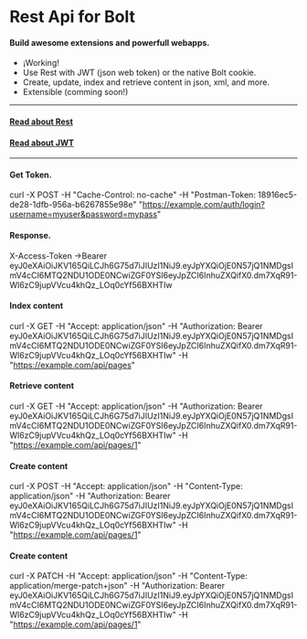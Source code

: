 Rest Api for Bolt
======================
#### Build awesome extensions and powerfull webapps.

 - ¡Working!
 - Use Rest with JWT (json web token) or the native Bolt cookie.
 - Create, update, index and retrieve content in json, xml, and more.
 - Extensible (comming soon!)
_____________

#### [Read about Rest](https://en.wikipedia.org/wiki/Representational_state_transfer) 
#### [Read about JWT](https://jwt.io/)
_________

#### Get Token.
curl -X POST -H "Cache-Control: no-cache" -H "Postman-Token: 18916ec5-de28-1dfb-956a-b6267855e98e" "https://example.com/auth/login?username=myuser&password=mypass"

#### Response.
X-Access-Token →Bearer eyJ0eXAiOiJKV165QiLCJh6G75d7iJIUzI1NiJ9.eyJpYXQiOjE0N57jQ1NMDgsImV4cCI6MTQ2NDU1ODE0NCwiZGF0YSI6eyJpZCI6InhuZXQifX0.dm7XqR91-Wl6zC9jupVVcu4khQz_LOq0cYf56BXHTIw


####  Index content
curl -X GET -H "Accept: application/json" -H "Authorization: Bearer eyJ0eXAiOiJKV165QiLCJh6G75d7iJIUzI1NiJ9.eyJpYXQiOjE0N57jQ1NMDgsImV4cCI6MTQ2NDU1ODE0NCwiZGF0YSI6eyJpZCI6InhuZXQifX0.dm7XqR91-Wl6zC9jupVVcu4khQz_LOq0cYf56BXHTIw" -H "https://example.com/api/pages"

#### Retrieve content
curl -X GET -H "Accept: application/json" -H "Authorization: Bearer eyJ0eXAiOiJKV165QiLCJh6G75d7iJIUzI1NiJ9.eyJpYXQiOjE0N57jQ1NMDgsImV4cCI6MTQ2NDU1ODE0NCwiZGF0YSI6eyJpZCI6InhuZXQifX0.dm7XqR91-Wl6zC9jupVVcu4khQz_LOq0cYf56BXHTIw" -H "https://example.com/api/pages/1"

#### Create content
curl -X POST -H "Accept: application/json" -H "Content-Type: application/json" -H "Authorization: Bearer eyJ0eXAiOiJKV165QiLCJh6G75d7iJIUzI1NiJ9.eyJpYXQiOjE0N57jQ1NMDgsImV4cCI6MTQ2NDU1ODE0NCwiZGF0YSI6eyJpZCI6InhuZXQifX0.dm7XqR91-Wl6zC9jupVVcu4khQz_LOq0cYf56BXHTIw" -H "https://example.com/api/pages/1"

#### Create content
curl -X PATCH -H "Accept: application/json" -H "Content-Type: application/merge-patch+json" -H "Authorization: Bearer eyJ0eXAiOiJKV165QiLCJh6G75d7iJIUzI1NiJ9.eyJpYXQiOjE0N57jQ1NMDgsImV4cCI6MTQ2NDU1ODE0NCwiZGF0YSI6eyJpZCI6InhuZXQifX0.dm7XqR91-Wl6zC9jupVVcu4khQz_LOq0cYf56BXHTIw" -H "https://example.com/api/pages/1"

